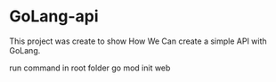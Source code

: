 # GoLang-api
This project was create to show How We Can create a simple API with GoLang.

run command in root folder 
go mod init web